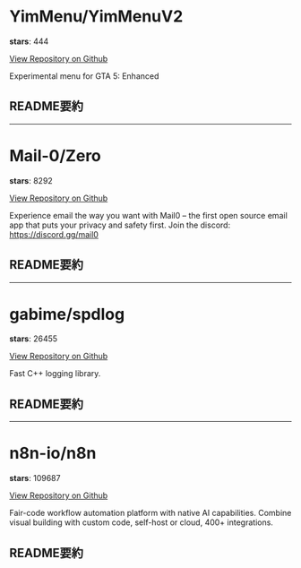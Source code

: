 
# YimMenu/YimMenuV2

**stars**: 444

[View Repository on Github](https://github.com/YimMenu/YimMenuV2)

Experimental menu for GTA 5: Enhanced

## README要約


---

# Mail-0/Zero

**stars**: 8292

[View Repository on Github](https://github.com/Mail-0/Zero)

Experience email the way you want with Mail0 – the first open source email app that puts your privacy and safety first. Join the discord: https://discord.gg/mail0

## README要約


---

# gabime/spdlog

**stars**: 26455

[View Repository on Github](https://github.com/gabime/spdlog)

Fast C++ logging library.

## README要約


---

# n8n-io/n8n

**stars**: 109687

[View Repository on Github](https://github.com/n8n-io/n8n)

Fair-code workflow automation platform with native AI capabilities. Combine visual building with custom code, self-host or cloud, 400+ integrations.

## README要約

